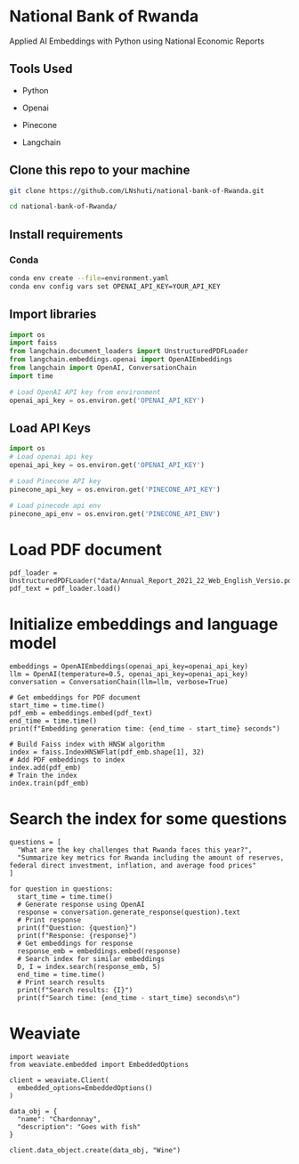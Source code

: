 # National Bank of Rwanda
Applied AI Embeddings with Python using National Economic Reports

## Tools Used 

* Python 

* Openai

* Pinecone

* Langchain

## Clone this repo to your machine

```bash 
git clone https://github.com/LNshuti/national-bank-of-Rwanda.git

cd national-bank-of-Rwanda/
```

## Install requirements 

### Conda
```bash 
conda env create --file=environment.yaml
conda env config vars set OPENAI_API_KEY=YOUR_API_KEY
```


## Import libraries

```python   
import os
import faiss
from langchain.document_loaders import UnstructuredPDFLoader
from langchain.embeddings.openai import OpenAIEmbeddings
from langchain import OpenAI, ConversationChain
import time

# Load OpenAI API key from environment
openai_api_key = os.environ.get('OPENAI_API_KEY')
```


## Load API Keys 
    
```python
import os 
# Load openai api key 
openai_api_key = os.environ.get('OPENAI_API_KEY')

# Load Pinecone API key 
pinecone_api_key = os.environ.get('PINECONE_API_KEY')

# Load pinecode api env 
pinecone_api_env = os.environ.get('PINECONE_API_ENV')
```

# Load PDF document

```{python}
pdf_loader = UnstructuredPDFLoader("data/Annual_Report_2021_22_Web_English_Versio.pdf")
pdf_text = pdf_loader.load()
```

# Initialize embeddings and language model
```{python}
embeddings = OpenAIEmbeddings(openai_api_key=openai_api_key)
llm = OpenAI(temperature=0.5, openai_api_key=openai_api_key)
conversation = ConversationChain(llm=llm, verbose=True)
```

```{r}
# Get embeddings for PDF document
start_time = time.time()
pdf_emb = embeddings.embed(pdf_text)
end_time = time.time()
print(f"Embedding generation time: {end_time - start_time} seconds")

# Build Faiss index with HNSW algorithm
index = faiss.IndexHNSWFlat(pdf_emb.shape[1], 32)
# Add PDF embeddings to index
index.add(pdf_emb)
# Train the index
index.train(pdf_emb)
```
# Search the index for some questions

```{python}
questions = [
  "What are the key challenges that Rwanda faces this year?",
  "Summarize key metrics for Rwanda including the amount of reserves, federal direct investment, inflation, and average food prices"
]

for question in questions:
  start_time = time.time()
  # Generate response using OpenAI
  response = conversation.generate_response(question).text
  # Print response
  print(f"Question: {question}")
  print(f"Response: {response}")
  # Get embeddings for response
  response_emb = embeddings.embed(response)
  # Search index for similar embeddings
  D, I = index.search(response_emb, 5)
  end_time = time.time()
  # Print search results
  print(f"Search results: {I}")
  print(f"Search time: {end_time - start_time} seconds\n")
```
# Weaviate

```{python}
import weaviate
from weaviate.embedded import EmbeddedOptions

client = weaviate.Client(
  embedded_options=EmbeddedOptions()
)

data_obj = {
  "name": "Chardonnay",
  "description": "Goes with fish"
}

client.data_object.create(data_obj, "Wine")
```
